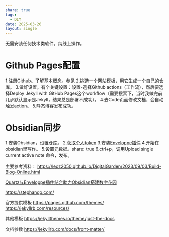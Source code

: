 ```yaml
---
share: true
tags:
  - DIY
date: 2025-03-26
layout: single
---
```



无需安装任何技术类软件。纯线上操作。

# Github Pages配置

1.注册Github。了解基本概念。[参见](https://www.youtube.com/watch?v=ARU-ZD9pfO4)
2.挑选一个网站模板，用它生成一个自己的仓库。
3.做好设置。有个关键设置：设置-选择Github actions（工作流），然后要选择Deploy Jekyll with GitHub Pages这个workflow（需要搜索下，当时我做完前几步默认显示是Jekyll，结果总是部署不成功）。
4.去Code页面修改文档，会自动触发action。
5.静态博客发布成功。

# Obsidian同步

1.安装Obsidian，设置仓库。
2.[获取个人token](https://dg-docs.ole.dev/advanced/fine-grained-access-token/)
3.安装[Enveloppe插件](https://enveloppe.ovh/)
4.开始在obsidian里写作。
5.设置元数据。share: true
6.ctrl+p，调用Upload single current active note 命令，发布。

主要参考资料：
https://leoz2050.github.io/DigitalGarden/2023/09/03/Build-Blog-Online.html

[Quartz与Enveloppe插件结合助力Obsidian搭建数字花园](https://lazyjack.12123123.xyz/%E5%85%B6%E5%AE%83%E8%B5%84%E6%BA%90/Obsidian/Quartz%E4%B8%8EEnveloppe%E6%8F%92%E4%BB%B6%E7%BB%93%E5%90%88%E5%8A%A9%E5%8A%9BObsidian%E6%90%AD%E5%BB%BA%E6%95%B0%E5%AD%97%E8%8A%B1%E5%9B%AD)

https://stephango.com/

官方提供模板
https://pages.github.com/themes/
https://jekyllrb.com/resources/


其他模板
https://jekyllthemes.io/theme/just-the-docs

文档参数
https://jekyllrb.com/docs/front-matter/
